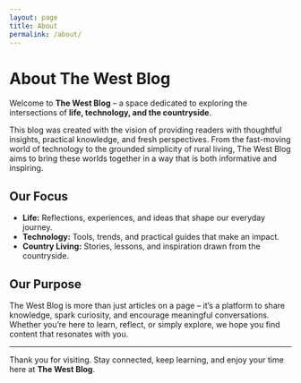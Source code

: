 ```yaml
---
layout: page
title: About
permalink: /about/
---
```


# About The West Blog  

Welcome to **The West Blog** – a space dedicated to exploring the intersections of **life, technology, and the countryside**.  

This blog was created with the vision of providing readers with thoughtful insights, practical knowledge, and fresh perspectives. From the fast-moving world of technology to the grounded simplicity of rural living, The West Blog aims to bring these worlds together in a way that is both informative and inspiring.  

## Our Focus  
- **Life:** Reflections, experiences, and ideas that shape our everyday journey.  
- **Technology:** Tools, trends, and practical guides that make an impact.  
- **Country Living:** Stories, lessons, and inspiration drawn from the countryside.  

## Our Purpose  
The West Blog is more than just articles on a page – it’s a platform to share knowledge, spark curiosity, and encourage meaningful conversations. Whether you’re here to learn, reflect, or simply explore, we hope you find content that resonates with you.  

---

Thank you for visiting. Stay connected, keep learning, and enjoy your time here at **The West Blog**.  

